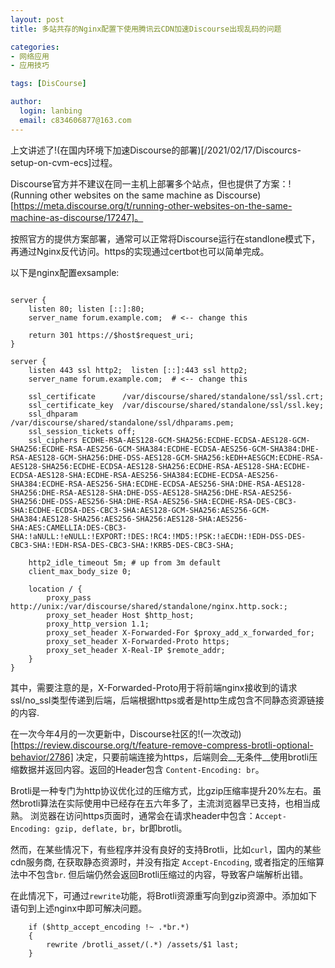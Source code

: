 ```yaml
---
layout: post
title: 多站共存的Nginx配置下使用腾讯云CDN加速Discourse出现乱码的问题

categories:
- 网络应用
- 应用技巧

tags: [DisCourse]

author:
  login: lanbing
  email: c834606877@163.com
---
```



上文讲述了!(在国内环境下加速Discourse的部署)[/2021/02/17/Discourcs-setup-on-cvm-ecs]过程。

Discourse官方并不建议在同一主机上部署多个站点，但也提供了方案：!(Running other websites on the same machine as Discourse)[https://meta.discourse.org/t/running-other-websites-on-the-same-machine-as-discourse/17247]。

按照官方的提供方案部署，通常可以正常将Discourse运行在standlone模式下，再通过Nginx反代访问。https的实现通过certbot也可以简单完成。


以下是nginx配置exsample:

<!--more-->

```

server {
    listen 80; listen [::]:80;
    server_name forum.example.com;  # <-- change this

    return 301 https://$host$request_uri;
}

server {
    listen 443 ssl http2;  listen [::]:443 ssl http2;
    server_name forum.example.com;  # <-- change this

    ssl_certificate      /var/discourse/shared/standalone/ssl/ssl.crt;
    ssl_certificate_key  /var/discourse/shared/standalone/ssl/ssl.key;
    ssl_dhparam          /var/discourse/shared/standalone/ssl/dhparams.pem;
    ssl_session_tickets off;
    ssl_ciphers ECDHE-RSA-AES128-GCM-SHA256:ECDHE-ECDSA-AES128-GCM-SHA256:ECDHE-RSA-AES256-GCM-SHA384:ECDHE-ECDSA-AES256-GCM-SHA384:DHE-RSA-AES128-GCM-SHA256:DHE-DSS-AES128-GCM-SHA256:kEDH+AESGCM:ECDHE-RSA-AES128-SHA256:ECDHE-ECDSA-AES128-SHA256:ECDHE-RSA-AES128-SHA:ECDHE-ECDSA-AES128-SHA:ECDHE-RSA-AES256-SHA384:ECDHE-ECDSA-AES256-SHA384:ECDHE-RSA-AES256-SHA:ECDHE-ECDSA-AES256-SHA:DHE-RSA-AES128-SHA256:DHE-RSA-AES128-SHA:DHE-DSS-AES128-SHA256:DHE-RSA-AES256-SHA256:DHE-DSS-AES256-SHA:DHE-RSA-AES256-SHA:ECDHE-RSA-DES-CBC3-SHA:ECDHE-ECDSA-DES-CBC3-SHA:AES128-GCM-SHA256:AES256-GCM-SHA384:AES128-SHA256:AES256-SHA256:AES128-SHA:AES256-SHA:AES:CAMELLIA:DES-CBC3-SHA:!aNULL:!eNULL:!EXPORT:!DES:!RC4:!MD5:!PSK:!aECDH:!EDH-DSS-DES-CBC3-SHA:!EDH-RSA-DES-CBC3-SHA:!KRB5-DES-CBC3-SHA;

    http2_idle_timeout 5m; # up from 3m default
    client_max_body_size 0;

    location / {
        proxy_pass http://unix:/var/discourse/shared/standalone/nginx.http.sock:;
        proxy_set_header Host $http_host;
        proxy_http_version 1.1;
        proxy_set_header X-Forwarded-For $proxy_add_x_forwarded_for;
        proxy_set_header X-Forwarded-Proto https;
        proxy_set_header X-Real-IP $remote_addr;
    }
}
```


其中，需要注意的是，X-Forwarded-Proto用于将前端nginx接收到的请求ssl/no_ssl类型传递到后端，后端根据https或者是http生成包含不同静态资源链接的内容.

在一次今年4月的一次更新中，Discourse社区的!(一次改动)[https://review.discourse.org/t/feature-remove-compress-brotli-optional-behavior/2786] 决定，只要前端连接为https，后端则会__无条件__使用brotli压缩数据并返回内容。返回的Header包含 `Content-Encoding: br`。

Brotli是一种专门为http协议优化过的压缩方式，比gzip压缩率提升20%左右。虽然brotli算法在实际使用中已经存在五六年多了，主流浏览器早已支持，也相当成熟。
浏览器在访问https页面时，通常会在请求header中包含：`Accept-Encoding: gzip, deflate, br`，br即brotli。

然而，在某些情况下，有些程序并没有良好的支持Brotli，比如`curl`，国内的某些cdn服务商, 在获取静态资源时，并没有指定 `Accept-Encoding`, 或者指定的压缩算法中不包含`br`.
但后端仍然会返回Brotli压缩过的内容，导致客户端解析出错。

在此情况下，可通过`rewrite`功能，将Brotli资源重写向到gzip资源中。添加如下语句到上述nginx中即可解决问题。

```
    if ($http_accept_encoding !~ .*br.*)
    {
        rewrite /brotli_asset/(.*) /assets/$1 last;
    }

```



